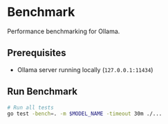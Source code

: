 # Benchmark

Performance benchmarking for Ollama.

## Prerequisites
- Ollama server running locally (`127.0.0.1:11434`)

## Run Benchmark
```bash
# Run all tests
go test -bench=. -m $MODEL_NAME -timeout 30m ./...
```
